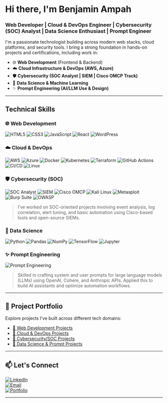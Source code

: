 #  Hi there, I'm Benjamin Ampah

### Web Developer | Cloud & DevOps Engineer | Cybersecurity (SOC) Analyst | Data Science Enthusiast | Prompt Engineer

I'm a passionate technologist building across modern web stacks, cloud platforms, and security tools. I bring a strong foundation in hands-on projects and certifications, including work in:

- 🌐 **Web Development** (Frontend & Backend)
- ☁️ **Cloud Infrastructure & DevOps (AWS, Azure)**
- 🛡️ **Cybersecurity (SOC Analyst | SIEM | Cisco OMCP Track)**
- 🧠 **Data Science & Machine Learning**
- ✨ **Prompt Engineering (AI/LLM Use & Design)**

---

##  Technical Skills

### 🌐 Web Development
![HTML5](https://img.shields.io/badge/HTML5-E34F26?style=flat&logo=html5&logoColor=white)
![CSS3](https://img.shields.io/badge/CSS3-1572B6?style=flat&logo=css3&logoColor=white)
![JavaScript](https://img.shields.io/badge/JavaScript-F7DF1E?style=flat&logo=javascript&logoColor=black)
![React](https://img.shields.io/badge/React-61DAFB?style=flat&logo=react&logoColor=black)
![WordPress](https://img.shields.io/badge/WordPress-21759B?style=flat&logo=wordpress&logoColor=white)

### ☁️ Cloud & DevOps
![AWS](https://img.shields.io/badge/AWS-232F3E?style=flat&logo=amazon-aws&logoColor=white)
![Azure](https://img.shields.io/badge/Azure-0078D4?style=flat&logo=microsoft-azure&logoColor=white)
![Docker](https://img.shields.io/badge/Docker-2496ED?style=flat&logo=docker&logoColor=white)
![Kubernetes](https://img.shields.io/badge/Kubernetes-326CE5?style=flat&logo=kubernetes&logoColor=white)
![Terraform](https://img.shields.io/badge/Terraform-623CE4?style=flat&logo=terraform&logoColor=white)
![GitHub Actions](https://img.shields.io/badge/GitHub_Actions-2088FF?style=flat&logo=github-actions&logoColor=white)
![CI/CD](https://img.shields.io/badge/CI%2FCD-FF6C37?style=flat&logo=github&logoColor=white)
![Linux](https://img.shields.io/badge/Linux-FCC624?style=flat&logo=linux&logoColor=black)

### 🛡️ Cybersecurity (SOC)
![SOC Analyst](https://img.shields.io/badge/SOC_Analyst-0F9D58?style=flat&logo=security&logoColor=white)
![SIEM](https://img.shields.io/badge/SIEM-003366?style=flat&logo=splunk&logoColor=white)
![Cisco OMCP](https://img.shields.io/badge/Cisco_OMCP_Track-1D63ED?style=flat&logo=cisco&logoColor=white)
![Kali Linux](https://img.shields.io/badge/Kali_Linux-557C94?style=flat&logo=kalilinux&logoColor=white)
![Metasploit](https://img.shields.io/badge/Metasploit-EA2D2D?style=flat)
![Burp Suite](https://img.shields.io/badge/Burp_Suite-000000?style=flat)
![OWASP](https://img.shields.io/badge/OWASP-000000?style=flat&logo=owasp&logoColor=white)

> I’ve worked on SOC-oriented projects involving event analysis, log correlation, alert tuning, and basic automation using Cisco-based tools and open-source SIEMs.

### 🧠 Data Science
![Python](https://img.shields.io/badge/Python-3776AB?style=flat&logo=python&logoColor=white)
![Pandas](https://img.shields.io/badge/Pandas-150458?style=flat&logo=pandas)
![NumPy](https://img.shields.io/badge/NumPy-013243?style=flat&logo=numpy)
![TensorFlow](https://img.shields.io/badge/TensorFlow-FF6F00?style=flat&logo=tensorflow&logoColor=white)
![Jupyter](https://img.shields.io/badge/Jupyter-F37626?style=flat&logo=jupyter&logoColor=white)

### ✨ Prompt Engineering
![Prompt Engineering](https://img.shields.io/badge/Prompt_Engineering-FCC624?style=flat&logo=openai&logoColor=black)
> Skilled in crafting system and user prompts for large language models (LLMs) using OpenAI, Cohere, and Anthropic APIs. Applied this to build AI assistants and optimize automation workflows.

---

## 📂 Project Portfolio

Explore projects I've built across different tech domains:

- [🔗 Web Development Projects](#web-development)
- [🔗 Cloud & DevOps Projects](#cloud--devops)
- [🔗 Cybersecurity/SOC Projects](#cybersecurity)
- [🔗 Data Science & Prompt Projects](#data-science)

---

## 📫 Let's Connect

[![LinkedIn](https://img.shields.io/badge/LinkedIn-0A66C2?style=flat&logo=linkedin&logoColor=white)](https://www.linkedin.com/in/benjamin-ampah/)  
[![Email](https://img.shields.io/badge/Email-D14836?style=flat&logo=gmail&logoColor=white)](mailto:benkwameampah@gmail.com)  
[![Portfolio](https://img.shields.io/badge/Portfolio-4285F4?style=flat&logo=google-chrome&logoColor=white)](https://yourportfolio.com)

---

